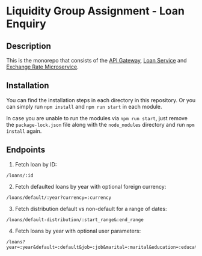 # Liquidity Group Assignment - Loan Enquiry

## Description

This is the monorepo that consists of the [API Gateway](https://github.com/jorgeribeiro/liquidity-loan-enquiry/tree/main/api-gateway), [Loan Service](https://github.com/jorgeribeiro/liquidity-loan-enquiry/tree/main/loan-service) and [Exchange Rate Microservice](https://github.com/jorgeribeiro/liquidity-loan-enquiry/tree/main/exchange-rate-microservice).

## Installation

You can find the installation steps in each directory in this repository. 
Or you can simply run `npm install` and `npm run start` in each module.

In case you are unable to run the modules via `npm run start`, just remove the `package-lock.json` file along with the `node_modules` directory and run `npm install` again.

## Endpoints

1. Fetch loan by ID: 
```
/loans/:id
```

2. Fetch defaulted loans by year with optional foreign currency:
```
/loans/default/:year?currency=:currency
```

3. Fetch distribution default vs non-default for a range of dates:
```
/loans/default-distribution/:start_range&:end_range
```

4. Fetch loans by year with optional user parameters:
```
/loans?year=:year&default=:default&job=:job&marital=:marital&education=:education
```
